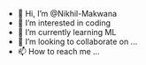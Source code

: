 - 👋 Hi, I’m @Nikhil-Makwana
- 👀 I’m interested in coding
- 🌱 I’m currently learning ML
- 💞️ I’m looking to collaborate on ...
- 📫 How to reach me ...

<!---
Nikhil-Makwana/Nikhil-Makwana is a ✨ special ✨ repository because its `README.md` (this file) appears on your GitHub profile.
You can click the Preview link to take a look at your changes.
--->
